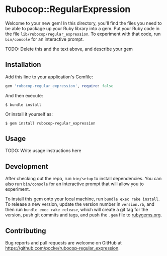 # Rubocop::RegularExpression

Welcome to your new gem! In this directory, you'll find the files you need to be able to package up your Ruby library into a gem. Put your Ruby code in the file `lib/rubocop/regular_expression`. To experiment with that code, run `bin/console` for an interactive prompt.

TODO: Delete this and the text above, and describe your gem

## Installation

Add this line to your application's Gemfile:

```ruby
gem 'rubocop-regular_expression', require: false
```

And then execute:

    $ bundle install

Or install it yourself as:

    $ gem install rubocop-regular_expression

## Usage

TODO: Write usage instructions here

## Development

After checking out the repo, run `bin/setup` to install dependencies. You can also run `bin/console` for an interactive prompt that will allow you to experiment.

To install this gem onto your local machine, run `bundle exec rake install`. To release a new version, update the version number in `version.rb`, and then run `bundle exec rake release`, which will create a git tag for the version, push git commits and tags, and push the `.gem` file to [rubygems.org](https://rubygems.org).

## Contributing

Bug reports and pull requests are welcome on GitHub at https://github.com/pocke/rubocop-regular_expression.

